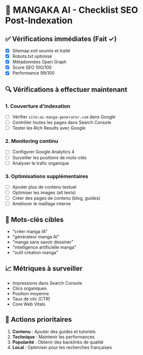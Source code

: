 # 🎯 MANGAKA AI - Checklist SEO Post-Indexation

## ✅ Vérifications immédiates (Fait ✓)
- [x] Sitemap.xml soumis et traité
- [x] Robots.txt optimisé
- [x] Métadonnées Open Graph
- [x] Score SEO 100/100
- [x] Performance 99/100

## 🔍 Vérifications à effectuer maintenant

### 1. Couverture d'indexation
- [ ] Vérifier `site:ai-manga-generator.com` dans Google
- [ ] Contrôler toutes les pages dans Search Console
- [ ] Tester les Rich Results avec Google

### 2. Monitoring continu
- [ ] Configurer Google Analytics 4
- [ ] Surveiller les positions de mots-clés
- [ ] Analyser le trafic organique

### 3. Optimisations supplémentaires
- [ ] Ajouter plus de contenu textuel
- [ ] Optimiser les images (alt texts)
- [ ] Créer des pages de contenu (blog, guides)
- [ ] Améliorer le maillage interne

## 🎯 Mots-clés cibles
- "créer manga IA"
- "générateur manga AI"
- "manga sans savoir dessiner"
- "intelligence artificielle manga"
- "outil création manga"

## 📈 Métriques à surveiller
- Impressions dans Search Console
- Clics organiques
- Position moyenne
- Taux de clic (CTR)
- Core Web Vitals

## 🚀 Actions prioritaires
1. **Contenu** : Ajouter des guides et tutoriels
2. **Technique** : Maintenir les performances
3. **Popularité** : Obtenir des backlinks de qualité
4. **Local** : Optimiser pour les recherches françaises
